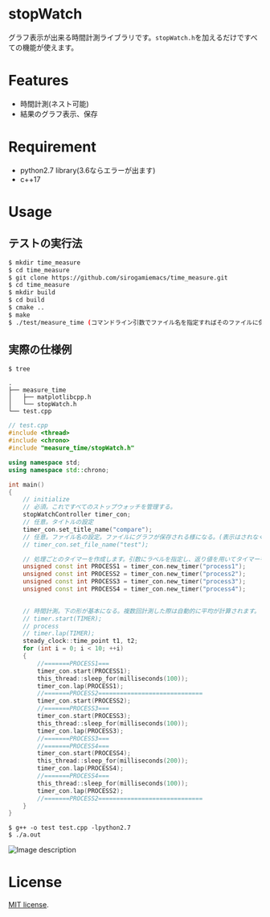 # stopWatch

 
グラフ表示が出来る時間計測ライブラリです。`stopWatch.h`を加えるだけですべての機能が使えます。
 
# Features
 
* 時間計測(ネスト可能)
* 結果のグラフ表示、保存
 
# Requirement
 
* python2.7 library(3.6ならエラーが出ます)
* c++17
# Usage

## テストの実行法
 
```bash
$ mkdir time_measure
$ cd time_measure
$ git clone https://github.com/sirogamiemacs/time_measure.git
$ cd time_measure
$ mkdir build
$ cd build
$ cmake ..
$ make 
$ ./test/measure_time (コマンドライン引数でファイル名を指定すればそのファイルに保存する、指定しなければ表示のみを行う)
```

## 実際の仕様例

```bash
$ tree
```
```
.
├── measure_time
│   ├── matplotlibcpp.h
│   └── stopWatch.h
└── test.cpp
```

```test.cpp
// test.cpp
#include <thread>
#include <chrono>
#include "measure_time/stopWatch.h"

using namespace std;
using namespace std::chrono;

int main()
{
    // initialize    
    // 必須。これですべてのストップウォッチを管理する。
    stopWatchController timer_con; 
    // 任意。タイトルの設定
    timer_con.set_title_name("compare"); 
    // 任意。ファイル名の設定。ファイルにグラフが保存される様になる。(表示はされなくなる)
    // timer_con.set_file_name("test");

    // 処理ごとのタイマーを作成します。引数にラベルを指定し、返り値を用いてタイマーを制御します。
    unsigned const int PROCESS1 = timer_con.new_timer("process1");
    unsigned const int PROCESS2 = timer_con.new_timer("process2");
    unsigned const int PROCESS3 = timer_con.new_timer("process3");
    unsigned const int PROCESS4 = timer_con.new_timer("process4");

    
    // 時間計測。下の形が基本になる。複数回計測した際は自動的に平均が計算されます。
    // timer.start(TIMER);
    // process
    // timer.lap(TIMER);
    steady_clock::time_point t1, t2;
    for (int i = 0; i < 10; ++i)
    {
        //=======PROCESS1===
        timer_con.start(PROCESS1);
        this_thread::sleep_for(milliseconds(100));
        timer_con.lap(PROCESS1);
        //=======PROCESS2=============================
        timer_con.start(PROCESS2);
        //=======PROCESS3===
        timer_con.start(PROCESS3);
        this_thread::sleep_for(milliseconds(100));
        timer_con.lap(PROCESS3);
        //=======PROCESS3===
        //=======PROCESS4===
        timer_con.start(PROCESS4);
        this_thread::sleep_for(milliseconds(200));
        timer_con.lap(PROCESS4);
        //=======PROCESS4===
        this_thread::sleep_for(milliseconds(100));
        timer_con.lap(PROCESS2);
        //=======PROCESS2=============================
    }
}
```
```
$ g++ -o test test.cpp -lpython2.7
$ ./a.out
```
![Image description](file:///home/sirogami/Pictures/Figure_1.png
)

 
# License
[MIT license](https://en.wikipedia.org/wiki/MIT_License).
 
